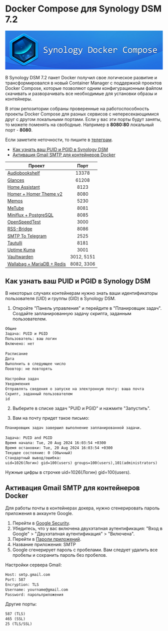 # Docker Compose для Synology DSM 7.2
<img src="https://github.com/avenom/synology-docker-compose/blob/main/icons/synology-docker-compose.jpg">

В Synology DSM 7.2 пакет Docker получил свое логическое развитие и трансформировался в новый Container Manager с поддержкой проектов Docker Compose, которые позволяют одним конфигурационным файлом скачивать и разворачивать все необходимые для установки образы и контейнеры.

В этом репозитории собраны проверенные на работоспособность проекты Docker Compose для разных сервисов с непересекающимися друг с другом локальными портами. Если у вас эти порты будут заняты, то можете поменять на свободные. Например в **8080:80** локальный порт - **8080**.

Если заметите неточности, то пишите в [телеграм](https://t.me/avenom).

* [Как узнать ваш PUID и PGID в Synology DSM](#puid)
* [Активация Gmail SMTP для контейнеров Docker](#gmail)

| Проект | Порт |
|---|:---:|
|[Audiobookshelf](https://github.com/avenom/synology-docker-compose/blob/main/audiobookshelf.md)|13378|
|[Glances](https://github.com/avenom/synology-docker-compose/blob/main/glances.md)|61208|
|[Home Assistant](https://github.com/avenom/synology-docker-compose/blob/main/homeassistant.md)|8123|
|[Homer + Homer Theme v2](https://github.com/avenom/synology-docker-compose/blob/main/homer.md)|8080|
|[Memos](https://github.com/avenom/synology-docker-compose/blob/main/memos.md)|5230|
|[MeTube](https://github.com/avenom/synology-docker-compose/blob/main/metube.md)|8081|
|[Miniflux + PostgreSQL](https://github.com/avenom/synology-docker-compose/blob/main/miniflux.md)|8085|
|[OpenSpeedTest](https://github.com/avenom/synology-docker-compose/blob/main/openspeedtest.md)|3000|
|[RSS-Bridge](https://github.com/avenom/synology-docker-compose/blob/main/rss-bridge.md)|8086|
|[SMTP To Telegram](https://github.com/avenom/synology-docker-compose/blob/main/smtp_to_telegram.md)|2525|
|[Tautulli](https://github.com/avenom/synology-docker-compose/blob/main/tautulli.md)|8181|
|[Uptime Kuma](https://github.com/avenom/synology-docker-compose/blob/main/uptime-kuma.md)|3001|
|[Vaultwarden](https://github.com/avenom/synology-docker-compose/blob/main/vaultwarden.md)|3012, 5151|
|[Wallabag + MariaDB + Redis](https://github.com/avenom/synology-docker-compose/blob/main/wallabag.md)|8082, 3306|

## Как узнать ваш PUID и PGID в Synology DSM <a name="puid"></a>

В некоторых случаях контейнерам нужно знать ваши идентификаторы пользователя (UID) и группы (GID) в Synology DSM.

1.  Откройте "Панель управления" и перейдите в "Планировщик задач". Создайте запланированную задачу скрипта, заданным пользователем.

```
Общие
Задача: PUID и PGID
Пользователь: ваш логин
Включено: нет

Расписание
Дата
Выполнить в следующее число
Поовтор: не повторять

Настройки задач
Уведомления
Отправлять сведения о запуске на электронную почту: ваша почта
Скрипт, заданный пользователем
id
```

2. Выберите в списке задач "PUID и PGID" и нажмите "Запустить".

3. Вам на почту придет такое письмо:

```
Планировщик задач завершил выполнение запланированной задачи.

Задача: PUID and PGID
Время начала: Tue, 20 Aug 2024 16:03:54 +0300
Время остановки: Tue, 20 Aug 2024 16:03:54 +0300
Текущее состояние: 0 (Обычный)
Стандартный вывод/ошибка:
uid=1026(Логин) gid=100(users) groups=100(users),101(administrators)
```

Нужные цифры в строчке uid=1026(Логин) gid=100(users).

## Активация Gmail SMTP для контейнеров Docker <a name="gmail"></a>

Для работы почты в контейнерах докера, нужно сгенерировать пароль приложения в аккаунте Google.

1. Перейти в [Google Security](https://myaccount.google.com/security).
2. Убедитесь, что у вас включена двухэтапная аутентификация: "Вход в Google" > "Двухэтапная аутентификация" > "Включена".
3. Перейти в [Пароли приложений](https://myaccount.google.com/apppasswords).
4. Название приложения: SMTP
5. Google сгенерирует пароль с пробелами. Вам следует удалить все пробелы и сохранить пароль без пробелов.

Настройки сервера Gmail:

```
Host: smtp.gmail.com
Port: 587
Encryption: TLS
Username: yourname@gmail.com
Password: парольприложения
```

Другие порты:
```
587 (TLS)
465 (SSL)
25 (TLS/SSL)
```
